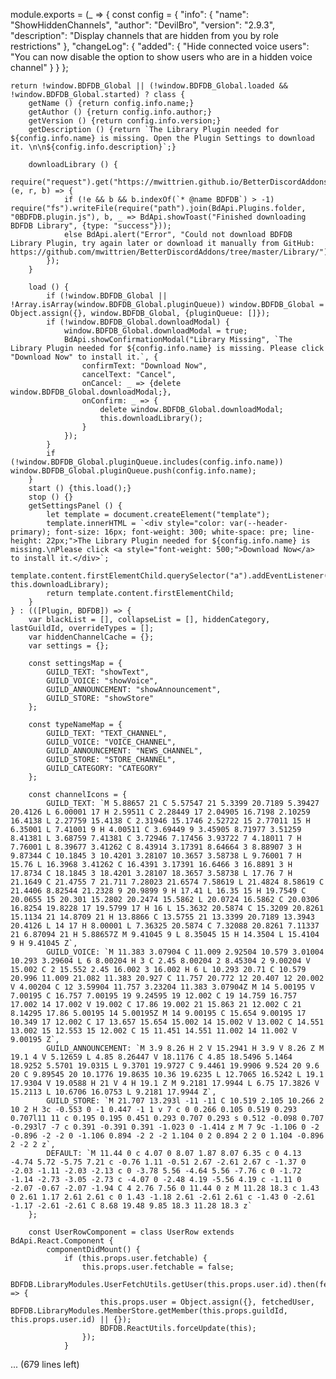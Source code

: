 module.exports = (_ => {
	const config = {
		"info": {
			"name": "ShowHiddenChannels",
			"author": "DevilBro",
			"version": "2.9.3",
			"description": "Display channels that are hidden from you by role restrictions"
		},
		"changeLog": {
			"added": {
				"Hide connected voice users": "You can now disable the option to show users who are in a hidden voice channel"
			}
		}
	};

	return !window.BDFDB_Global || (!window.BDFDB_Global.loaded && !window.BDFDB_Global.started) ? class {
		getName () {return config.info.name;}
		getAuthor () {return config.info.author;}
		getVersion () {return config.info.version;}
		getDescription () {return `The Library Plugin needed for ${config.info.name} is missing. Open the Plugin Settings to download it. \n\n${config.info.description}`;}
		
		downloadLibrary () {
			require("request").get("https://mwittrien.github.io/BetterDiscordAddons/Library/0BDFDB.plugin.js", (e, r, b) => {
				if (!e && b && b.indexOf(`* @name BDFDB`) > -1) require("fs").writeFile(require("path").join(BdApi.Plugins.folder, "0BDFDB.plugin.js"), b, _ => BdApi.showToast("Finished downloading BDFDB Library", {type: "success"}));
				else BdApi.alert("Error", "Could not download BDFDB Library Plugin, try again later or download it manually from GitHub: https://github.com/mwittrien/BetterDiscordAddons/tree/master/Library/");
			});
		}
		
		load () {
			if (!window.BDFDB_Global || !Array.isArray(window.BDFDB_Global.pluginQueue)) window.BDFDB_Global = Object.assign({}, window.BDFDB_Global, {pluginQueue: []});
			if (!window.BDFDB_Global.downloadModal) {
				window.BDFDB_Global.downloadModal = true;
				BdApi.showConfirmationModal("Library Missing", `The Library Plugin needed for ${config.info.name} is missing. Please click "Download Now" to install it.`, {
					confirmText: "Download Now",
					cancelText: "Cancel",
					onCancel: _ => {delete window.BDFDB_Global.downloadModal;},
					onConfirm: _ => {
						delete window.BDFDB_Global.downloadModal;
						this.downloadLibrary();
					}
				});
			}
			if (!window.BDFDB_Global.pluginQueue.includes(config.info.name)) window.BDFDB_Global.pluginQueue.push(config.info.name);
		}
		start () {this.load();}
		stop () {}
		getSettingsPanel () {
			let template = document.createElement("template");
			template.innerHTML = `<div style="color: var(--header-primary); font-size: 16px; font-weight: 300; white-space: pre; line-height: 22px;">The Library Plugin needed for ${config.info.name} is missing.\nPlease click <a style="font-weight: 500;">Download Now</a> to install it.</div>`;
			template.content.firstElementChild.querySelector("a").addEventListener("click", this.downloadLibrary);
			return template.content.firstElementChild;
		}
	} : (([Plugin, BDFDB]) => {
		var blackList = [], collapseList = [], hiddenCategory, lastGuildId, overrideTypes = [];
		var hiddenChannelCache = {};
		var settings = {};
		
		const settingsMap = {
			GUILD_TEXT: "showText",
			GUILD_VOICE: "showVoice",
			GUILD_ANNOUNCEMENT: "showAnnouncement",
			GUILD_STORE: "showStore"
		};

		const typeNameMap = {
			GUILD_TEXT: "TEXT_CHANNEL",
			GUILD_VOICE: "VOICE_CHANNEL",
			GUILD_ANNOUNCEMENT: "NEWS_CHANNEL",
			GUILD_STORE: "STORE_CHANNEL",
			GUILD_CATEGORY: "CATEGORY"
		};

		const channelIcons = {
			GUILD_TEXT: `M 5.88657 21 C 5.57547 21 5.3399 20.7189 5.39427 20.4126 L 6.00001 17 H 2.59511 C 2.28449 17 2.04905 16.7198 2.10259 16.4138 L 2.27759 15.4138 C 2.31946 15.1746 2.52722 15 2.77011 15 H 6.35001 L 7.41001 9 H 4.00511 C 3.69449 9 3.45905 8.71977 3.51259 8.41381 L 3.68759 7.41381 C 3.72946 7.17456 3.93722 7 4.18011 7 H 7.76001 L 8.39677 3.41262 C 8.43914 3.17391 8.64664 3 8.88907 3 H 9.87344 C 10.1845 3 10.4201 3.28107 10.3657 3.58738 L 9.76001 7 H 15.76 L 16.3968 3.41262 C 16.4391 3.17391 16.6466 3 16.8891 3 H 17.8734 C 18.1845 3 18.4201 3.28107 18.3657 3.58738 L 17.76 7 H 21.1649 C 21.4755 7 21.711 7.28023 21.6574 7.58619 L 21.4824 8.58619 C 21.4406 8.82544 21.2328 9 20.9899 9 H 17.41 L 16.35 15 H 19.7549 C 20.0655 15 20.301 15.2802 20.2474 15.5862 L 20.0724 16.5862 C 20.0306 16.8254 19.8228 17 19.5799 17 H 16 L 15.3632 20.5874 C 15.3209 20.8261 15.1134 21 14.8709 21 H 13.8866 C 13.5755 21 13.3399 20.7189 13.3943 20.4126 L 14 17 H 8.00001 L 7.36325 20.5874 C 7.32088 20.8261 7.11337 21 6.87094 21 H 5.88657Z M 9.41045 9 L 8.35045 15 H 14.3504 L 15.4104 9 H 9.41045 Z`,
			GUILD_VOICE: `M 11.383 3.07904 C 11.009 2.92504 10.579 3.01004 10.293 3.29604 L 6 8.00204 H 3 C 2.45 8.00204 2 8.45304 2 9.00204 V 15.002 C 2 15.552 2.45 16.002 3 16.002 H 6 L 10.293 20.71 C 10.579 20.996 11.009 21.082 11.383 20.927 C 11.757 20.772 12 20.407 12 20.002 V 4.00204 C 12 3.59904 11.757 3.23204 11.383 3.07904Z M 14 5.00195 V 7.00195 C 16.757 7.00195 19 9.24595 19 12.002 C 19 14.759 16.757 17.002 14 17.002 V 19.002 C 17.86 19.002 21 15.863 21 12.002 C 21 8.14295 17.86 5.00195 14 5.00195Z M 14 9.00195 C 15.654 9.00195 17 10.349 17 12.002 C 17 13.657 15.654 15.002 14 15.002 V 13.002 C 14.551 13.002 15 12.553 15 12.002 C 15 11.451 14.551 11.002 14 11.002 V 9.00195 Z`,
			GUILD_ANNOUNCEMENT: `M 3.9 8.26 H 2 V 15.2941 H 3.9 V 8.26 Z M 19.1 4 V 5.12659 L 4.85 8.26447 V 18.1176 C 4.85 18.5496 5.1464 18.9252 5.5701 19.0315 L 9.3701 19.9727 C 9.4461 19.9906 9.524 20 9.6 20 C 9.89545 20 10.1776 19.8635 10.36 19.6235 L 12.7065 16.5242 L 19.1 17.9304 V 19.0588 H 21 V 4 H 19.1 Z M 9.2181 17.9944 L 6.75 17.3826 V 15.2113 L 10.6706 16.0753 L 9.2181 17.9944 Z`,
			GUILD_STORE: `M 21.707 13.293l -11 -11 C 10.519 2.105 10.266 2 10 2 H 3c -0.553 0 -1 0.447 -1 1 v 7 c 0 0.266 0.105 0.519 0.293 0.707l11 11 c 0.195 0.195 0.451 0.293 0.707 0.293 s 0.512 -0.098 0.707 -0.293l7 -7 c 0.391 -0.391 0.391 -1.023 0 -1.414 z M 7 9c -1.106 0 -2 -0.896 -2 -2 0 -1.106 0.894 -2 2 -2 1.104 0 2 0.894 2 2 0 1.104 -0.896 2 -2 2 z`,
			DEFAULT: `M 11.44 0 c 4.07 0 8.07 1.87 8.07 6.35 c 0 4.13 -4.74 5.72 -5.75 7.21 c -0.76 1.11 -0.51 2.67 -2.61 2.67 c -1.37 0 -2.03 -1.11 -2.03 -2.13 c 0 -3.78 5.56 -4.64 5.56 -7.76 c 0 -1.72 -1.14 -2.73 -3.05 -2.73 c -4.07 0 -2.48 4.19 -5.56 4.19 c -1.11 0 -2.07 -0.67 -2.07 -1.94 C 4 2.76 7.56 0 11.44 0 z M 11.28 18.3 c 1.43 0 2.61 1.17 2.61 2.61 c 0 1.43 -1.18 2.61 -2.61 2.61 c -1.43 0 -2.61 -1.17 -2.61 -2.61 C 8.68 19.48 9.85 18.3 11.28 18.3 z`
		};
		
		const UserRowComponent = class UserRow extends BdApi.React.Component {
			componentDidMount() {
				if (this.props.user.fetchable) {
					this.props.user.fetchable = false;
					BDFDB.LibraryModules.UserFetchUtils.getUser(this.props.user.id).then(fetchedUser => {
						this.props.user = Object.assign({}, fetchedUser, BDFDB.LibraryModules.MemberStore.getMember(this.props.guildId, this.props.user.id) || {});
						BDFDB.ReactUtils.forceUpdate(this);
					});
				}
... (679 lines left)

